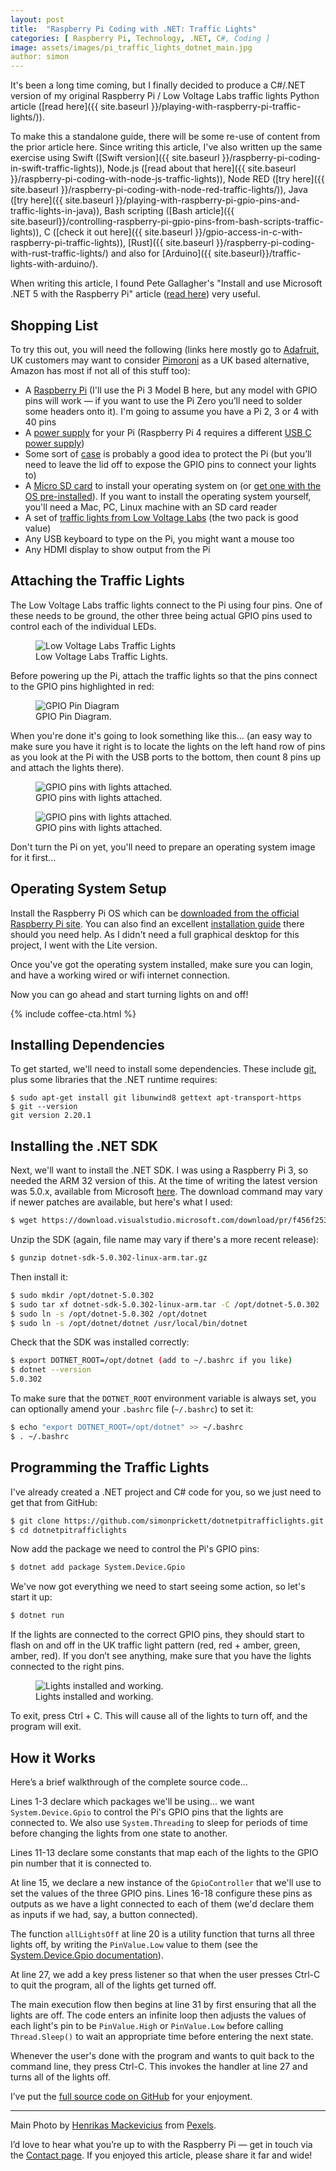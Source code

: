 ```yaml
---
layout: post
title:  "Raspberry Pi Coding with .NET: Traffic Lights"
categories: [ Raspberry Pi, Technology, .NET, C#, Coding ]
image: assets/images/pi_traffic_lights_dotnet_main.jpg
author: simon
---
```

It's been a long time coming, but I finally decided to produce a C#/.NET version of my original Raspberry Pi / Low Voltage Labs traffic lights Python article ([read here]({{ site.baseurl }}/playing-with-raspberry-pi-traffic-lights/)).  

To make this a standalone guide, there will be some re-use of content from the prior article here. Since writing this article, I've also written up the same exercise using Swift ([Swift version]({{ site.baseurl }}/raspberry-pi-coding-in-swift-traffic-lights)), Node.js ([read about that here]({{ site.baseurl }}/raspberry-pi-coding-with-node-js-traffic-lights)), Node RED ([try here]({{ site.baseurl }}/raspberry-pi-coding-with-node-red-traffic-lights/)), Java ([try here]({{ site.baseurl }}/playing-with-raspberry-pi-gpio-pins-and-traffic-lights-in-java)), Bash scripting ([Bash article]({{ site.baseurl}}/controlling-raspberry-pi-gpio-pins-from-bash-scripts-traffic-lights)), C ([check it out here]({{ site.baseurl }}/gpio-access-in-c-with-raspberry-pi-traffic-lights)), [Rust]({{ site.baseurl }}/raspberry-pi-coding-with-rust-traffic-lights/) and also for [Arduino]({{ site.baseurl}}/traffic-lights-with-arduino/).

When writing this article, I found Pete Gallagher's "Install and use Microsoft .NET 5 with the Raspberry Pi" article ([read here](https://www.petecodes.co.uk/install-and-use-microsoft-dot-net-5-with-the-raspberry-pi/)) very useful.

## Shopping List

To try this out, you will need the following (links here mostly go to [Adafruit](https://www.adafruit.com/), UK customers may want to consider [Pimoroni](https://shop.pimoroni.com/) as a UK based alternative, Amazon has most if not all of this stuff too):

* A [Raspberry Pi](https://www.adafruit.com/product/3055) (I'll use the Pi 3 Model B here, but any model with GPIO pins will work — if you want to use the Pi Zero you’ll need to solder some headers onto it). I'm going to assume you have a Pi 2, 3 or 4 with 40 pins
* A [power supply](https://www.adafruit.com/product/1995) for your Pi (Raspberry Pi 4 requires a different [USB C power supply](https://www.adafruit.com/product/4298))
* Some sort of [case](https://www.adafruit.com/product/2256) is probably a good idea to protect the Pi (but you’ll need to leave the lid off to expose the GPIO pins to connect your lights to)
* A [Micro SD card](https://www.adafruit.com/product/1294) to install your operating system on (or [get one with the OS pre-installed](https://www.adafruit.com/product/3259)). If you want to install the operating system yourself, you'll need a Mac, PC, Linux machine with an SD card reader
* A set of [traffic lights from Low Voltage Labs](http://lowvoltagelabs.com/products/pi-traffic/) (the two pack is good value)
* Any USB keyboard to type on the Pi, you might want a mouse too
* Any HDMI display to show output from the Pi

## Attaching the Traffic Lights

The Low Voltage Labs traffic lights connect to the Pi using four pins. One of these needs to be ground, the other three being actual GPIO pins used to control each of the individual LEDs.

<figure class="figure">
  <img src="{{ site.baseurl }}/assets/images/pi_traffic_lights_dotnet_lights_stock.jpg" class="figure-img img-fluid" alt="Low Voltage Labs Traffic Lights">
  <figcaption class="figure-caption text-center">Low Voltage Labs Traffic Lights.</figcaption>
</figure>

Before powering up the Pi, attach the traffic lights so that the pins connect to the GPIO pins highlighted in red:

<figure class="figure">
  <img src="{{ site.baseurl }}/assets/images/pi_traffic_lights_dotnet_gpio_diagram.png" class="figure-img img-fluid" alt="GPIO Pin Diagram">
  <figcaption class="figure-caption text-center">GPIO Pin Diagram.</figcaption>
</figure>

When you're done it's going to look something like this... (an easy way to make sure you have it right is to locate the lights on the left hand row of pins as you look at the Pi with the USB ports to the bottom, then count 8 pins up and attach the lights there).

<figure class="figure">
  <img src="{{ site.baseurl }}/assets/images/pi_traffic_lights_dotnet_lights_attached_1.jpg" class="figure-img img-fluid" alt="GPIO pins with lights attached.">
  <figcaption class="figure-caption text-center">GPIO pins with lights attached.</figcaption>
</figure>

<figure class="figure">
  <img src="{{ site.baseurl }}/assets/images/pi_traffic_lights_dotnet_lights_attached_2.jpg" class="figure-img img-fluid" alt="GPIO pins with lights attached.">
  <figcaption class="figure-caption text-center">GPIO pins with lights attached.</figcaption>
</figure>

Don't turn the Pi on yet, you'll need to prepare an operating system image for it first...

## Operating System Setup

Install the Raspberry Pi OS which can be [downloaded from the official Raspberry Pi site](https://www.raspberrypi.com/software/). You can also find an excellent [installation guide](https://www.raspberrypi.org/documentation/installation/installing-images/README.md) there should you need help.  As I didn't need a full graphical desktop for this project, I went with the Lite version.

Once you've got the operating system installed, make sure you can login, and have a working wired or wifi internet connection.

Now you can go ahead and start turning lights on and off!

{% include coffee-cta.html %}

## Installing Dependencies

To get started, we'll need to install some dependencies.  These include [git](https://git-scm.com/), plus some libraries that the .NET runtime requires:

```
$ sudo apt-get install git libunwind8 gettext apt-transport-https
$ git --version
git version 2.20.1
```

## Installing the .NET SDK

Next, we'll want to install the .NET SDK.  I was using a Raspberry Pi 3, so needed the ARM 32 version of this.  At the time of writing the latest version was 5.0.x, available from Microsoft [here](https://dotnet.microsoft.com/download/dotnet/5.0).  The download command may vary if newer patches are available, but here's what I used:

```bash
$ wget https://download.visualstudio.microsoft.com/download/pr/f456f253-db24-45ea-9c73-f507f93a8cd2/6efe7bed8639344d9c9afb8a46686c99/dotnet-sdk-5.0.302-linux-arm.tar.gz
```

Unzip the SDK (again, file name may vary if there's a more recent release):

```bash
$ gunzip dotnet-sdk-5.0.302-linux-arm.tar.gz
```

Then install it:

```bash
$ sudo mkdir /opt/dotnet-5.0.302
$ sudo tar xf dotnet-sdk-5.0.302-linux-arm.tar -C /opt/dotnet-5.0.302
$ sudo ln -s /opt/dotnet-5.0.302 /opt/dotnet
$ sudo ln -s /opt/dotnet/dotnet /usr/local/bin/dotnet
```

Check that the SDK was installed correctly:

```bash
$ export DOTNET_ROOT=/opt/dotnet (add to ~/.bashrc if you like)
$ dotnet --version
5.0.302
```

To make sure that the `DOTNET_ROOT` environment variable is always set, you can optionally amend your `.bashrc` file (`~/.bashrc`) to set it:

```bash
$ echo "export DOTNET_ROOT=/opt/dotnet" >> ~/.bashrc
$ . ~/.bashrc
```

## Programming the Traffic Lights

I've already created a .NET project and C# code for you, so we just need to get that from GitHub:

```bash
$ git clone https://github.com/simonprickett/dotnetpitrafficlights.git
$ cd dotnetpitrafficlights
```

Now add the package we need to control the Pi's GPIO pins:

```bash
$ dotnet add package System.Device.Gpio
```

We've now got everything we need to start seeing some action, so let's start it up:

```bash
$ dotnet run
```

If the lights are connected to the correct GPIO pins, they should start to flash on and off in the UK traffic light pattern (red, red + amber, green, amber, red). If you don’t see anything, make sure that you have the lights connected to the right pins.

<figure class="figure">
  <img src="{{ site.baseurl }}/assets/images/pi_traffic_lights_dotnet_lights_working.gif" class="figure-img img-fluid" alt="Lights installed and working.">
  <figcaption class="figure-caption text-center">Lights installed and working.</figcaption>
</figure>

To exit, press Ctrl + C. This will cause all of the lights to turn off, and the program will exit.

## How it Works

Here’s a brief walkthrough of the complete source code...

<script src="https://gist.github.com/simonprickett/6d072619672db21dccbe3c7917915c97.js"></script>

Lines 1-3 declare which packages we'll be using... we want `System.Device.Gpio` to control the Pi's GPIO pins that the lights are connected to.  We also use `System.Threading` to sleep for periods of time before changing the lights from one state to another.

Lines 11-13 declare some constants that map each of the lights to the GPIO pin number that it is connected to.

At line 15, we declare a new instance of the `GpioController` that we'll use to set the values of the three GPIO pins.  Lines 16-18 configure these pins as outputs as we have a light connected to each of them (we'd declare them as inputs if we had, say, a button connected).

The function `allLightsOff` at line 20 is a utility function that turns all three lights off, by writing the `PinValue.Low` value to them (see the [System.Device.Gpio documentation](https://docs.microsoft.com/en-us/dotnet/api/system.device.gpio.gpiodriver.write?view=iot-dotnet-1.5#System_Device_Gpio_GpioDriver_Write_System_Int32_System_Device_Gpio_PinValue_)).

At line 27, we add a key press listener so that when the user presses Ctrl-C to quit the program, all of the lights get turned off.

The main execution flow then begins at line 31 by first ensuring that all the lights are off.  The code enters an infinite loop then adjusts the values of each light's pin to be `PinValue.High` or `PinValue.Low` before calling `Thread.Sleep()` to wait an appropriate time before entering the next state.

Whenever the user's done with the program and wants to quit back to the command line, they press Ctrl-C.  This invokes the handler at line 27 and turns all of the lights off.

I’ve put the [full source code on GitHub](https://github.com/simonprickett/dotnetpitrafficlights) for your enjoyment.

---

Main Photo by [Henrikas Mackevicius](https://www.pexels.com/@henrix) from [Pexels](https://pexels.com).

I’d love to hear what you’re up to with the Raspberry Pi — get in touch via the [Contact page](https://simonprickett.dev/contact/). If you enjoyed this article, please share it far and wide!